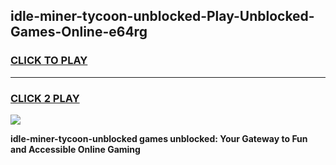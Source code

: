 
## idle-miner-tycoon-unblocked-Play-Unblocked-Games-Online-e64rg
<h3>
<a href="https://premium76.site?title=idle-miner-tycoon-unblocked&ref=25A">CLICK TO PLAY</a></h3>
<hr>

<h3>
<a href="https://premium76.site?title=idle-miner-tycoon-unblocked&ref=25A">CLICK 2 PLAY</a>
  
</h3>

<a href="https://premium76.site?title=idle-miner-tycoon-unblocked&ref=25A"><img src="https://clearcache.store/games.png"></a>


**idle-miner-tycoon-unblocked games unblocked: Your Gateway to Fun and Accessible Online Gaming**

